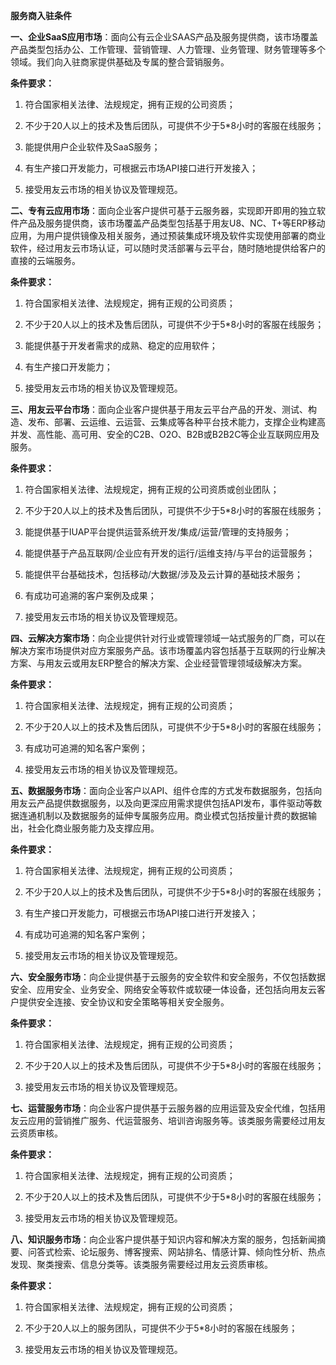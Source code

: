 **服务商入驻条件**

**一、企业SaaS应用市场**：面向公有云企业SAAS产品及服务提供商，该市场覆盖产品类型包括办公、工作管理、营销管理、人力管理、业务管理、财务管理等多个领域。我们向入驻商家提供基础及专属的整合营销服务。

**条件要求：**

1. 符合国家相关法律、法规规定，拥有正规的公司资质；

2. 不少于20人以上的技术及售后团队，可提供不少于5\*8小时的客服在线服务；

3. 能提供用户企业软件及SaaS服务；

4. 有生产接口开发能力，可根据云市场API接口进行开发接入；

5. 接受用友云市场的相关协议及管理规范。



**二、专有云应用市场**：面向企业客户提供可基于云服务器，实现即开即用的独立软件产品及服务提供商，该市场覆盖产品类型包括基于用友U8、NC、T+等ERP移动应用，为用户提供镜像及相关服务，通过预装集成环境及软件实现使用部署的商业软件，经过用友云市场认证，可以随时灵活部署与云平台，随时随地提供给客户的直接的云端服务。

**条件要求：**

1. 符合国家相关法律、法规规定，拥有正规的公司资质；

2. 不少于20人以上的技术及售后团队，可提供不少于5\*8小时的客服在线服务；

3. 能提供基于开发者需求的成熟、稳定的应用软件；

4. 有生产接口开发能力；

5. 接受用友云市场的相关协议及管理规范。



**三、用友云平台市场**：面向企业客户提供基于用友云平台产品的开发、测试、构造、发布、部署、云运维、云运营、云集成等各种平台技术能力，支撑企业构建高并发、高性能、高可用、安全的C2B、O2O、B2B或B2B2C等企业互联网应用及服务。

**条件要求：**

1. 符合国家相关法律、法规规定，拥有正规的公司资质或创业团队；

2. 不少于20人以上的技术及售后团队，可提供不少于5\*8小时的客服在线服务；

3. 能提供基于IUAP平台提供运营系统开发\/集成\/运营\/管理的支持服务；

4. 能提供基于产品互联网\/企业应有开发的运行\/运维支持\/与平台的运营服务；

5. 能提供平台基础技术，包括移动\/大数据\/涉及及云计算的基础技术服务；

6. 有成功可追溯的客户案例及成果；

7. 接受用友云市场的相关协议及管理规范。



**四、云解决方案市场**：向企业提供针对行业或管理领域一站式服务的厂商，可以在解决方案市场提供对应方案服务产品。该市场覆盖内容包括基于互联网的行业解决方案、与用友云或用友ERP整合的解决方案、企业经营管理领域级解决方案。

**条件要求：**

1. 符合国家相关法律、法规规定，拥有正规的公司资质；

2. 不少于20人以上的技术及售后团队，可提供不少于5\*8小时的客服在线服务；

3. 有成功可追溯的知名客户案例；

4. 接受用友云市场的相关协议及管理规范。



**五、数据服务市场**：面向企业客户以API、组件仓库的方式发布数据服务，包括向用友云产品提供数据服务，以及向更深应用需求提供包括API发布，事件驱动等数据连通机制以及数据服务的延伸专属服务应用。商业模式包括按量计费的数据输出，社会化商业服务能力及支撑应用。

**条件要求：**

1. 符合国家相关法律、法规规定，拥有正规的公司资质；

2. 不少于20人以上的技术及售后团队，可提供不少于5\*8小时的客服在线服务；

3. 有生产接口开发能力，可根据云市场API接口进行开发接入；

4. 有成功可追溯的知名客户案例；

5. 接受用友云市场的相关协议及管理规范。



**六、安全服务市场**：向企业提供基于云服务的安全软件和安全服务，不仅包括数据安全、应用安全、业务安全、网络安全等软件或软硬一体设备，还包括向用友云客户提供安全连接、安全协议和安全策略等相关安全服务。

**条件要求：**

1. 符合国家相关法律、法规规定，拥有正规的公司资质；

2. 不少于20人以上的技术及售后团队，可提供不少于5\*8小时的客服在线服务；

3. 接受用友云市场的相关协议及管理规范。



**七、运营服务市场**：向企业客户提供基于云服务器的应用运营及安全代维，包括用友云应用的营销推广服务、代运营服务、培训咨询服务等。该类服务需要经过用友云资质审核。

**条件要求：**

1. 符合国家相关法律、法规规定，拥有正规的公司资质；

2. 不少于20人以上的技术及售后团队，可提供不少于5\*8小时的客服在线服务；

3. 接受用友云市场的相关协议及管理规范。



**八、知识服务市场**：向企业客户提供基于知识内容和解决方案的服务，包括新闻摘要、问答式检索、论坛服务、博客搜索、网站排名、情感计算、倾向性分析、热点发现、聚类搜索、信息分类等。该类服务需要经过用友云资质审核。

**条件要求：**

1. 符合国家相关法律、法规规定，拥有正规的公司资质；

2. 不少于20人以上的服务团队，可提供不少于5\*8小时的客服在线服务；

3. 接受用友云市场的相关协议及管理规范。

